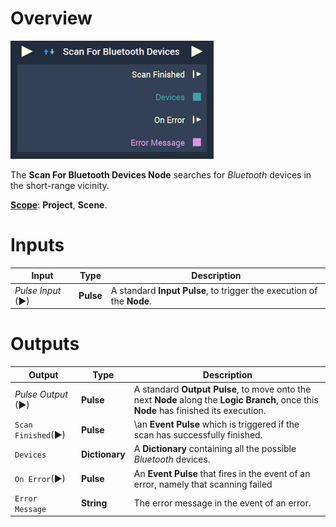 # Overview

![The Scan For Bluetooth Devices Node.](../../../.gitbook/assets/scanforbluetooth.png)

The **Scan For Bluetooth Devices Node** searches for *Bluetooth* devices in the short-range vicinity.

[**Scope**](../../overview.md#scopes): **Project**, **Scene**.


# Inputs

|Input|Type|Description|
|---|---|---|
|*Pulse Input* (►)|**Pulse**|A standard **Input Pulse**, to trigger the execution of the **Node**.|


# Outputs

|Output|Type|Description|
|---|---|---|
|*Pulse Output* (►)|**Pulse**|A standard **Output Pulse**, to move onto the next **Node** along the **Logic Branch**, once this **Node** has finished its execution.|
|`Scan Finished`(►)|**Pulse**|\an **Event Pulse** which is triggered if the scan has successfully finished.|
|`Devices`|**Dictionary**|A **Dictionary** containing all the possible *Bluetooth* devices.|
|`On Error`(►)|**Pulse**|An **Event Pulse** that fires in the event of an error, namely that scanning failed|
|`Error Message`|**String**|The error message in the event of an error.|


